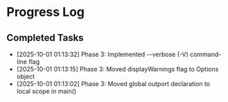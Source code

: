 # Progress Log

## Completed Tasks
*   [2025-10-01 01:13:32] Phase 3: Implemented --verbose (-V) command-line flag
*   [2025-10-01 01:13:15] Phase 3: Moved displayWarnings flag to Options object
*   [2025-10-01 01:13:02] Phase 3: Moved global outport declaration to local scope in main()
